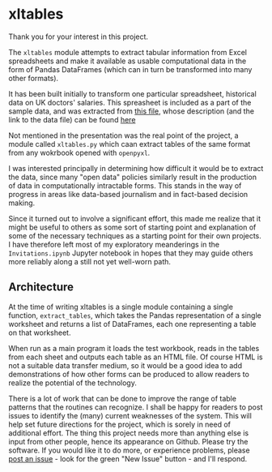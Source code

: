 # xltables

Thank you for your interest in this project.

The `xltables` module attempts to extract tabular information from Excel spreadsheets and make it available
as usable computational data in the form of Pandas DataFrames (which can in turn be transformed into many
other formats).

It has been built initially to transform one particular spreadsheet, historical data on UK doctors' salaries.
This spreasheet is included as a part of the sample data, and was extracted from
[this file](http://www.hscic.gov.uk/catalogue/PUB12625/gpearnextime.xls),
whose description (and the link to the data file) can be found
[here](http://www.hscic.gov.uk/searchcatalogue?productid=13317&q=title%3a%22GP+Earnings+and+Expenses%22&sort=Relevance&size=10&page=1#top)

Not mentioned in the presentation was the real point of the project, a module called
`xltables.py` which caan extract tables of the same format from any wokrbook opened
with `openpyxl`.

I was interested principally in determining how difficult it would be to extract the data,
since many "open data" policies similarly result in the production of data in computationally
intractable forms. This stands in the way of progress in areas like data-based journalism and in
fact-based decision making.

Since it turned out to involve a significant effort, this made me realize that it might be
useful to others as some sort of starting point and explanation of some of the necessary
techniques as a starting point for their own projects. I have therefore left most of my
exploratory meanderings in the `Invitations.ipynb` Jupyter notebook in hopes that they may
guide others more reliably along a still not yet well-worn path.

## Architecture

At the time of writing xltables is a single module containing a
single function, `extract_tables`, which takes the Pandas representation
of a single worksheet and returns a list of DataFrames, each one
representing a table on that worksheet.

When run as a main program it loads the test workbook, reads in the tables from each sheet and outputs each table as an HTML file.
Of course HTML is not a suitable data transfer medium, so it would be a good idea to add demonstrations of how other forms can
be produced to allow readers to realize the potential of the technology.

There is a lot of work that can be done to improve the range of
table patterns that the routines can recognize.
I shall be happy for readers to post issues to identify the (many) current weaknesses of the system.
This will help set future directions for the project, which is sorely in need of additional effort.
The thing this project needs more than anything else is input from other people, hence its appearance on Github.
Please try the software. If you would like it to do more, or experience problems,
please [post an issue](https://github.com/holdenweb/xl-tables/issues) - look for the
green "New Issue" button - and I'll respond.

